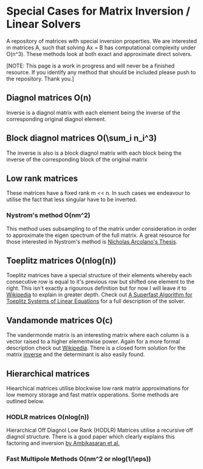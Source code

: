 # Special Cases for Matrix Inversion / Linear Solvers
A repository of matrices with special inversion properties. We are interested in matrices A, such that solving Ax = B has computational complexity under O(n^3). These methods look at both exact and approximate direct solvers.

[NOTE: This page is a work in progress and will never be a finished resource. If you identify any method that should be included please push to the repository. Thank you.]

## Diagnol matrices O(n)
Inverse is a diagnol matrix with each element being the inverse of the corresponding original diagnol element. 

## Block diagnol matrices O(\sum_i n_i^3)
The inverse is also is a block diagnol matrix with each block being the inverse of the corresponding block of the original matrix

## Low rank matrices
These matrices have a fixed rank m << n. In such cases we endeavour to utilise the fact that less singular have to be inverted.

### Nystrom's method O(nm^2)
This method uses subsampling to of the matrix under consideration in order to approximate the eigen spectrum of the full matrix. A great resource for those interested in Nystrom's method is [Nicholas Arcolano's Thesis](http://arcolano.com/wp-content/uploads/2013/10/arcolano2011thesis.pdf).

## Toeplitz matrices O(nlog(n))
Toeplitz matrices have a special structure of their elements whereby each consecutive row is equal to it's previous row but shifted one element to the right. This isn't exactly a rigourous definition but for now I will leave it to [Wikipedia](https://en.wikipedia.org/wiki/Toeplitz_matrix) to explain in greater depth. Check out [A Superfast Algorithm for Toeplitz Systems of Linear Equations](http://citeseerx.ist.psu.edu/viewdoc/download?doi=10.1.1.116.3297&rep=rep1&type=pdf) for a full description of the solver.

## Vandamonde matrices O(c)
The vandermonde matrix is an interesting matrix where each column is a vector raised to a higher elementwise power. Again for a more formal description check out [Wikipedia](https://en.wikipedia.org/wiki/Vandermonde_matrix). There is a closed form solution for the matrix [inverse](http://ntrs.nasa.gov/archive/nasa/casi.ntrs.nasa.gov/19660023042.pdf) and the determinant is also easily found.

## Hierarchical matrices

Hiearchical matrices utilise blockwise low rank matrix approximations for low memory storage and fast matrix opperations. Some methods are outlined below. 

### HODLR matrices O(nlog(n))
Hierarchical Off Diagnol Low Rank (HODLR) Matrices utilise a recursive off diagnol structure. There is a good paper which clearly explains this factoring and inversion [by Ambikasaran et al.](http://arxiv.org/pdf/1403.6015.pdf)

### Fast Multipole Methods O(nm^2 or nlog(1/\eps))

